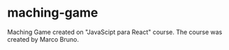 # maching-game
 Maching Game created on "JavaScipt para React" course. The course was created by Marco Bruno.
